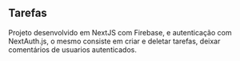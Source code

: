 
 ## Tarefas 

Projeto desenvolvido em NextJS com Firebase, e autenticação com NextAuth.js, o mesmo consiste em criar e deletar tarefas, deixar comentários de usuarios autenticados.


